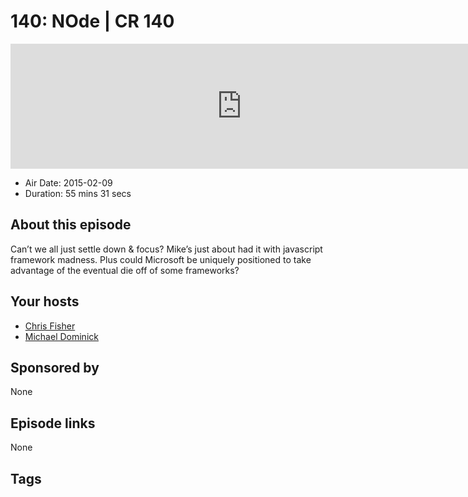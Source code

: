 # 140: NOde | CR 140

<iframe src="https://player.fireside.fm/v2/MLf2ZzhC+zj6eQCpL?theme=dark" width="740" height="200" frameborder="0" scrolling="no"></iframe>

* Air Date: 2015-02-09
* Duration: 55 mins 31 secs

## About this episode

Can’t we all just settle down & focus? Mike’s just about had it with javascript framework madness. Plus could Microsoft be uniquely positioned to take advantage of the eventual die off of some frameworks?

## Your hosts
* [Chris Fisher](https://coder.show/hosts/chrislas)
* [Michael Dominick](https://coder.show/hosts/michael)

## Sponsored by

None



## Episode links

None



## Tags

